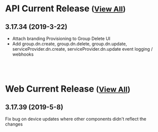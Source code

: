 
# API Current Release <small>([View All](/API.md))</small>
## 3.17.34 (2019-3-22)
- Attach branding Provisioning to Group Delete UI
- Add group.dn.create, group.dn.delete, group.dn.update, serviceProvider.dn.create, serviceProvider.dn.update event logging / webhooks

<br><br>
# Web Current Release <small>([View All](/Web.md))</small>
## 3.17.39 (2019-5-8)
Fix bug on device updates where other components didn't reflect the changes

  